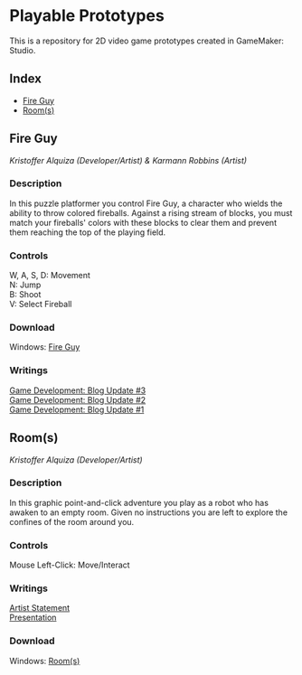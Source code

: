 # Playable Prototypes
This is a repository for 2D video game prototypes created in GameMaker: Studio.

## Index  
- [Fire Guy](#fire-guy)
- [Room\(s\)](#rooms)


## Fire Guy 
*Kristoffer Alquiza (Developer/Artist) \& Karmann Robbins (Artist)*
 
### Description
In this puzzle platformer you control Fire Guy, a character who wields the ability to throw colored fireballs. Against a rising stream of blocks, you must match your fireballs' colors with these blocks to clear them and prevent them reaching the top of the playing field.

### Controls
W, A, S, D: Movement  
N: Jump  
B: Shoot  
V: Select Fireball  

### Download
Windows: [Fire Guy](fireguy/fireguy.exe)

### Writings
[Game Development: Blog Update #3](https://kalquiza108.wordpress.com/2015/05/01/fire-guy-update/)  
[Game Development: Blog Update #2](https://kalquiza108.wordpress.com/2015/04/11/playable-prototype-fire-guy-2/)  
[Game Development: Blog Update #1](https://kalquiza108.wordpress.com/2015/03/20/playable-prototype-fire-guy/)


## Room(s)
*Kristoffer Alquiza (Developer/Artist)*
### Description
In this graphic point-and-click adventure you play as a robot who has awaken to an empty room. Given no instructions you are left to explore the confines of the room around you.

### Controls
Mouse Left-Click: Move/Interact

### Writings
[Artist Statement](room(s)/room(s)_artist_statement.pdf)  
[Presentation](room(s)/room(s)_presentation.pdf)

### Download
Windows: [Room(s)](room(s)/room(s).exe)

